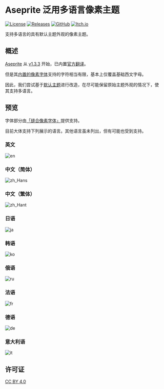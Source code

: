 # Aseprite 泛用多语言像素主题

[![License](https://img.shields.io/badge/license-CC_BY_4.0-brightgreen)](https://creativecommons.org/licenses/by/4.0/)
[![Releases](https://img.shields.io/github/v/release/TakWolf/aseprite-universal-pixel-theme)](https://github.com/TakWolf/aseprite-universal-pixel-theme/releases)
[![GitHub](https://img.shields.io/badge/github-aseprite--universal--pixel--theme-orange?logo=github&logoColor=white)](https://github.com/TakWolf/aseprite-universal-pixel-theme)
[![Itch.io](https://img.shields.io/badge/itch.io-aseprite--universal--pixel--theme-FF2449?logo=itch.io&logoColor=white)](https://takwolf.itch.io/aseprite-universal-pixel-theme)

支持多语言的具有默认主题外观的像素主题。

## 概述

[Aseprite](https://github.com/aseprite/aseprite) 从 [v1.3.3](https://github.com/aseprite/aseprite/releases/tag/v1.3.3) 开始，已内置[官方翻译](https://github.com/aseprite/strings)。

但是其[内置的像素字体](https://github.com/aseprite/aseprite/tree/main/data/fonts)支持的字符相当有限，基本上仅覆盖基础西文字母。

因此，我们尝试基于[默认主题](https://github.com/aseprite/aseprite/tree/main/data/extensions/aseprite-theme)进行改造，在尽可能保留原始主题外观的情况下，使其支持多语言。

## 预览

字体部分由[「缝合像素字体」](https://github.com/TakWolf/fusion-pixel-font)提供支持。

目前大体支持下列展示的语言。其他语言虽未列出，但有可能也受到支持。

### 英文

![en](docs/preview/en.png)

### 中文（简体）

![zh_Hans](docs/preview/zh_Hans.png)

### 中文（繁体）

![zh_Hant](docs/preview/zh_Hant.png)

### 日语

![ja](docs/preview/ja.png)

### 韩语

![ko](docs/preview/ko.png)

### 俄语

![ru](docs/preview/ru.png)

### 法语

![fr](docs/preview/fr.png)

### 德语

![de](docs/preview/de.png)

### 意大利语

![it](docs/preview/it.png)

## 许可证

[CC BY 4.0](https://creativecommons.org/licenses/by/4.0/)
